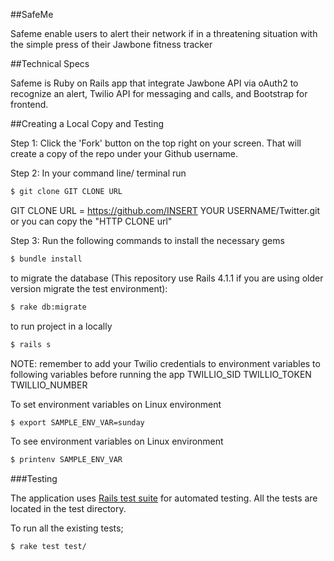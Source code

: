 ##SafeMe

Safeme enable users to alert their network if in a threatening situation with the simple press of their Jawbone fitness tracker

##Technical Specs

Safeme is Ruby on Rails app that integrate Jawbone API via oAuth2 to recognize an alert, Twilio API for messaging and calls, and Bootstrap for frontend.

##Creating a Local Copy and Testing

Step 1: Click the 'Fork' button on the top right on your screen. That will create a copy of the repo under your Github username.

Step 2: In your command line/ terminal run

```bash
$ git clone GIT CLONE URL 
```
GIT CLONE URL = https://github.com/INSERT YOUR USERNAME/Twitter.git or you can copy the "HTTP CLONE url"

Step 3: Run the following commands 
to install the necessary gems 
```bash
$ bundle install 
```
to migrate the database (This repository use Rails 4.1.1 if you are using older version migrate the test environment): 
```bash
$ rake db:migrate
```

to run project in a  locally
```bash
$ rails s 
```
NOTE: remember to add your Twilio credentials to environment variables to following variables before running the app
TWILLIO_SID
TWILLIO_TOKEN
TWILLIO_NUMBER

To set environment variables on Linux environment
```bash
$ export SAMPLE_ENV_VAR=sunday
```

To see environment variables on Linux environment
```bash
$ printenv SAMPLE_ENV_VAR
```

 
###Testing 

The application uses <a href="http://guides.rubyonrails.org/testing.html" traget="_blank">Rails test suite</a> for automated testing. All the tests are located in the test directory. 

To run all the existing tests;
```bash
$ rake test test/
```